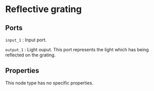 # Reflective grating

## Ports

`input_1`
: Input port.

`output_1`
: Light ouput. This port represents the light which has being reflected on the grating.

## Properties

This node type has no specific properties.

